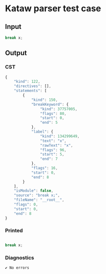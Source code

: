 # Kataw parser test case

## Input

`````js
break x;
`````

## Output

### CST

```javascript
{
    "kind": 122,
    "directives": [],
    "statements": [
        {
            "kind": 150,
            "breakKeyword": {
                "kind": 37757005,
                "flags": 80,
                "start": 0,
                "end": 5
            },
            "label": {
                "kind": 134299649,
                "text": "x",
                "rawText": "x",
                "flags": 96,
                "start": 5,
                "end": 7
            },
            "flags": 16,
            "start": 0,
            "end": 8
        }
    ],
    "isModule": false,
    "source": "break x;",
    "fileName": "__root__",
    "flags": 0,
    "start": 0,
    "end": 8
}
```

### Printed

```javascript

break x;
```

### Diagnostics

```javascript
✔ No errors
```


